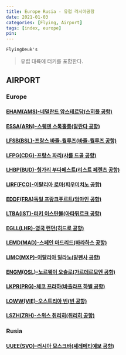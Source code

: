 ```yaml
---
title: Europe Rusia - 유럽 러시아공항
date: 2021-01-03
categories: [Flying, Airport]
tags: [index, europe]
pin:
---
```


`FlyingDeuk's`
>유럽 대륙에 터키를 포함한다. <br>

## AIRPORT

### Europe

#### [EHAM(AMS)-네덜란드 암스테르담(스히폴 공항)](/posts/EHAM-AMS/)

#### [ESSA(ARN)-스웨덴 스톡홀름(알란다 공항)](/posts/ESSA-ARN/)

#### [LFSB(BSL)-프랑스 바즐-뭘루즈(바즐-뭘루즈 공항)](/posts/LFSB-BSL/)

#### [LFPG(CDG)-프랑스 파리(샤를 드골 공항)](/posts/LFPG-CDG/)

#### [LHBP(BUD)-헝가리 부다페스트(리스트 페렌츠 공항)](/posts/LHBP-BUD/)

#### [LIRF(FCO)-이탈리아 로마(피우미치노 공항)](/posts/LIRF-FCO/)

#### [EDDF(FRA)독일 프랑크푸르트(암마인 공항)](/posts/EDDF-FRA/)

#### [LTBA(IST)-터키 이스탄불(아타튀르크 공항)](/posts/LTBA-IST/)

#### [EGLL(LHR)-영국 런던(히드로 공항)](/posts/EGLL-LHR/)

#### [LEMD(MAD)-스페인 마드리드(바라하스 공항)](/posts/LEMD-MAD/)

#### [LIMC(MXP)-이탈리아 밀라노(말펜사 공항)](/posts/LIMC-MXP/)

#### [ENGM(OSL)-노르웨이 오슬로(가르데르모엔 공항)](/posts/ENGM-OSL/)

#### [LKPR(PRG)-체코 프라하(바츨라프 하벨 공항)](/posts/LKPR-PRG/)

#### [LOWW(VIE)-오스트리아 빈(빈 공항)](/posts/LOWW-VIE/)

#### [LSZH(ZRH)-스위스 취리히(취리히 공항)](/posts/LSZH-ZRH/)

### Rusia

#### [UUEE(SVO)-러시아 모스크바(셰레메티예보 공항)](/posts/UUEE-SVO/)
